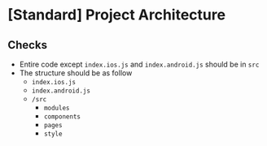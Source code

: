 # [Standard] Project Architecture

## Checks
- Entire code except `index.ios.js` and `index.android.js` should be in `src`
- The structure should be as follow
  - `index.ios.js`
  - `index.android.js`
  - `/src`
    - `modules`
    - `components`
    - `pages`
    - `style`

